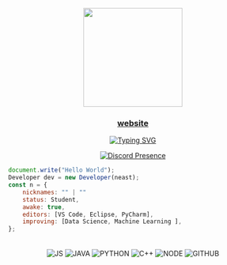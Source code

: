 <div align="center">

<p align='center'>
<img src="https://media.giphy.com/media/TEnXkcsHrP4YedChhA/giphy.gif" width="200" height="200" frameBorder="0" class="giphy-embed" allowFullScreen></img></p>

<h3><a href='https://neast.xyz/'>website</a></h3

[![Typing SVG](https://readme-typing-svg.herokuapp.com?color=ADBAC2&background=FF000000&center=true&lines=stay+tuned+what+i'm+doing)](https://git.io/typing-svg)
</div>

<div align="center">

[![Discord Presence](https://lanyard.cnrad.dev/api/735388907772051497
                            )](https://discord.com/users/735388907772051497)
</div>

<!-- SOME INFORMATIONS -->
```js
document.write("Hello World");
Developer dev = new Developer(neast);
const n = {
    nicknames: "" | ""
    status: Student,
    awake: true,
    editors: [VS Code, Eclipse, PyCharm],
    improving: [Data Science, Machine Learning ],
};
```

<!-- LANG TECH -->
<div align="center" valign="top"><br> 
  <img align="center" alt="JS" src="https://img.shields.io/badge/JavaScript-323330?style=for-the-badge&logo=javascript&logoColor=F7DF1E">
  <img align="center" alt="JAVA" src="https://img.shields.io/badge/Java-323330?style=for-the-badge&logo=java&logoColor=white">
  <img align="center" alt="PYTHON"  src="https://img.shields.io/badge/Python-14354C?style=for-the-badge&logo=python&logoColor=white">
  <img align="center" alt="C++"  src="https://img.shields.io/badge/C%2B%2B-00599C?style=for-the-badge&logo=c%2B%2B&logoColor=white">
  <img align="center" alt="NODE" src="https://img.shields.io/badge/Node.js-43853D?style=for-the-badge&logo=node.js&logoColor=white">

  <img align="center" alt="GITHUB" src="https://img.shields.io/badge/GitHub-22272e?style=for-the-badge&logo=github&logoColor=white">
</div><br>
<!-- END LANG TECH-->


